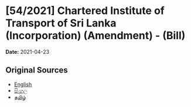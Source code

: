 # [54/2021] Chartered Institute of Transport of Sri Lanka (Incorporation) (Amendment) - (Bill)

**Date:** 2021-04-23

## Original Sources

- [English](https://documents.gov.lk/view/bills/2021/4/54-2021_E.pdf)
- [සිංහල](https://documents.gov.lk/view/bills/2021/4/54-2021_S.pdf)
- [தமிழ்](https://documents.gov.lk/view/bills/2021/4/54-2021_T.pdf)
